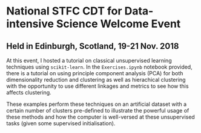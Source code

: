# National STFC CDT for Data-intensive Science Welcome Event
## Held in Edinburgh, Scotland, 19-21 Nov. 2018

At this event, I hosted a tutorial on classical unsupervised learning techniques using `scikit-learn`. In the `Exercises.ipynb` notebook provided, there is a tutorial on using principle component analysis (PCA) for both dimensionality reduction and clustering as well as hierachical clustering with the opportunity to use different linkages and metrics to see how this affects clustering.

These examples perform these techniques on an artificial dataset with a certain number of clusters pre-defined to illustrate the powerful usage of these methods and how the computer is well-versed at these unsupervised tasks (given some supervised initialisation).
